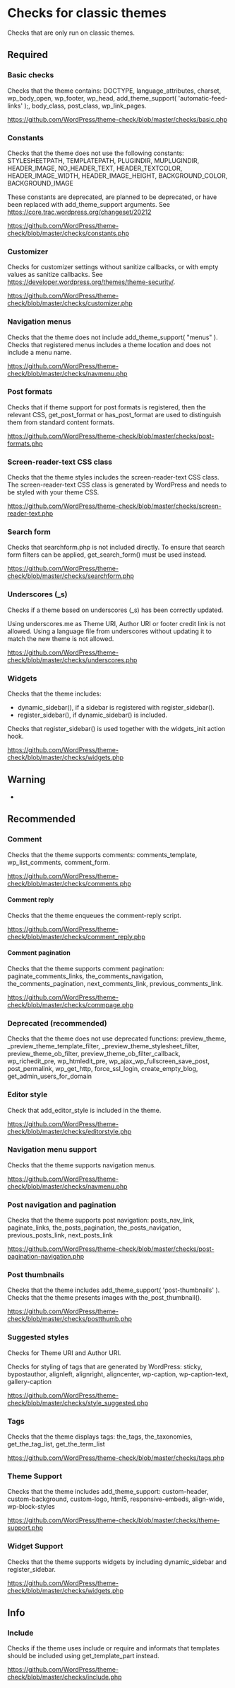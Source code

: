 # Checks for classic themes

Checks that are only run on classic themes.

## Required

### Basic checks

Checks that the theme contains:
DOCTYPE, language_attributes, charset, wp_body_open, wp_footer, wp_head, add_theme_support( 'automatic-feed-links' );,
body_class, post_class, wp_link_pages.

<https://github.com/WordPress/theme-check/blob/master/checks/basic.php>

### Constants

Checks that the theme does not use the following constants:
STYLESHEETPATH, TEMPLATEPATH, PLUGINDIR, MUPLUGINDIR, HEADER_IMAGE, NO_HEADER_TEXT,
HEADER_TEXTCOLOR, HEADER_IMAGE_WIDTH, HEADER_IMAGE_HEIGHT, BACKGROUND_COLOR, BACKGROUND_IMAGE

These constants are deprecated, are planned to be deprecated, or have been replaced with add_theme_support arguments.
See <https://core.trac.wordpress.org/changeset/20212>

<https://github.com/WordPress/theme-check/blob/master/checks/constants.php>

### Customizer

Checks for customizer settings without sanitize callbacks, or with empty values as sanitize callbacks.
See <https://developer.wordpress.org/themes/theme-security/>.

<https://github.com/WordPress/theme-check/blob/master/checks/customizer.php>

### Navigation menus

Checks that the theme does not include add_theme_support( "menus" ).
Checks that registered menus includes a theme location and does not include a menu name.

<https://github.com/WordPress/theme-check/blob/master/checks/navmenu.php>

### Post formats

Checks that if theme support for post formats is registered, then the relevant CSS,
get_post_format or has_post_format are used to distinguish them from standard content formats.

<https://github.com/WordPress/theme-check/blob/master/checks/post-formats.php>

### Screen-reader-text CSS class

Checks that the theme styles includes the screen-reader-text CSS class.
The screen-reader-text CSS class is generated by WordPress and needs to be styled with your theme CSS.

<https://github.com/WordPress/theme-check/blob/master/checks/screen-reader-text.php>

### Search form

Checks that searchform.php is not included directly.
To ensure that search form filters can be applied, get_search_form() must be used instead.

<https://github.com/WordPress/theme-check/blob/master/checks/searchform.php>

### Underscores (_s)

Checks if a theme based on underscores (_s) has been correctly updated.

Using underscores.me as Theme URI, Author URI or footer credit link is not allowed.
Using a language file from underscores without updating it to match the new theme is not allowed.

<https://github.com/WordPress/theme-check/blob/master/checks/underscores.php>

### Widgets

Checks that the theme includes:

- dynamic_sidebar(), if a sidebar is registered with register_sidebar().
- register_sidebar(), if dynamic_sidebar() is included.

Checks that register_sidebar() is used together with the widgets_init action hook.

<https://github.com/WordPress/theme-check/blob/master/checks/widgets.php>

## Warning

-

## Recommended

### Comment

Checks that the theme supports comments:
comments_template, wp_list_comments, comment_form.

<https://github.com/WordPress/theme-check/blob/master/checks/comments.php>

#### Comment reply

Checks that the theme enqueues the comment-reply script.

<https://github.com/WordPress/theme-check/blob/master/checks/comment_reply.php>

#### Comment pagination

Checks that the theme supports comment pagination:
paginate_comments_links, the_comments_navigation, the_comments_pagination, next_comments_link, previous_comments_link.

<https://github.com/WordPress/theme-check/blob/master/checks/commpage.php>

### Deprecated (recommended)

Checks that the theme does not use deprecated functions:
preview_theme, _preview_theme_template_filter, _preview_theme_stylesheet_filter,
preview_theme_ob_filter, preview_theme_ob_filter_callback, wp_richedit_pre,
wp_htmledit_pre, wp_ajax_wp_fullscreen_save_post, post_permalink, wp_get_http,
force_ssl_login, create_empty_blog, get_admin_users_for_domain

### Editor style

Check that add_editor_style is included in the theme.

<https://github.com/WordPress/theme-check/blob/master/checks/editorstyle.php>

### Navigation menu support

Checks that the theme supports navigation menus.

<https://github.com/WordPress/theme-check/blob/master/checks/navmenu.php>

### Post navigation and pagination

Checks that the theme supports post navigation:
posts_nav_link, paginate_links, the_posts_pagination, the_posts_navigation, previous_posts_link, next_posts_link

<https://github.com/WordPress/theme-check/blob/master/checks/post-pagination-navigation.php>

### Post thumbnails

Checks that the theme includes add_theme_support( 'post-thumbnails' ).
Checks that the theme presents images with the_post_thumbnail().

<https://github.com/WordPress/theme-check/blob/master/checks/postthumb.php>

### Suggested styles

Checks for Theme URI and Author URI.

Checks for styling of tags that are generated by WordPress:
sticky, bypostauthor, alignleft, alignright, aligncenter, wp-caption, wp-caption-text, gallery-caption

<https://github.com/WordPress/theme-check/blob/master/checks/style_suggested.php>

### Tags

Checks that the theme displays tags:
the_tags, the_taxonomies, get_the_tag_list, get_the_term_list

<https://github.com/WordPress/theme-check/blob/master/checks/tags.php>

### Theme Support

Checks that the theme includes add_theme_support:
custom-header, custom-background, custom-logo, html5, responsive-embeds, align-wide, wp-block-styles

<https://github.com/WordPress/theme-check/blob/master/checks/theme-support.php>

### Widget Support

Checks that the theme supports widgets by including dynamic_sidebar and register_sidebar.

<https://github.com/WordPress/theme-check/blob/master/checks/widgets.php>

## Info

### Include

Checks if the theme uses include or require and informats that templates
should be included using get_template_part instead.

<https://github.com/WordPress/theme-check/blob/master/checks/include.php>
